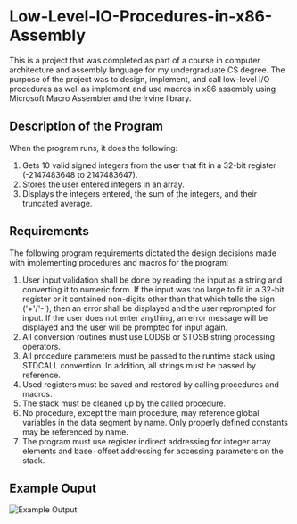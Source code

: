 # Low-Level-IO-Procedures-in-x86-Assembly
This is a project that was completed as part of a course in computer architecture and assembly language for my undergraduate CS degree. The purpose of the project was to design, implement, and call low-level I/O procedures as well as implement and use macros in x86 assembly using Microsoft Macro Assembler and the Irvine library.

## Description of the Program
When the program runs, it does the following:

1. Gets 10 valid signed integers from the user that fit in a 32-bit register (-2147483648 to 2147483647).
2. Stores the user entered integers in an array.
3. Displays the integers entered, the sum of the integers, and their truncated average.

## Requirements
The following program requirements dictated the design decisions made with implementing procedures and macros for the program:

1. User input validation shall be done by reading the input as a string and converting it to numeric form. If the input was too large to fit in a 32-bit register or it contained non-digits other than that which tells the sign ('+'/'-'), then an error shall be displayed and the user reprompted for input. If the user does not enter anything, an error message will be displayed and the user will be prompted for input again.
2. All conversion routines must use LODSB or STOSB string processing operators.
3. All procedure parameters must be passed to the runtime stack using STDCALL convention. In addition, all strings must be passed by reference.
4. Used registers must be saved and restored by calling procedures and macros.
5. The stack must be cleaned up by the called procedure.
6. No procedure, except the main procedure, may reference global variables in the data segment by name. Only properly defined constants may be referenced by name.
7. The program must use register indirect addressing for integer array elements and base+offset addressing for accessing parameters on the stack.

## Example Ouput
![Example Output](https://user-images.githubusercontent.com/13329400/170118599-4b279479-c107-4ac0-8a4d-9c8e0b874320.jpg)
